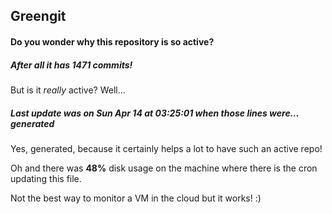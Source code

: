 ## Greengit

#### Do you wonder why this repository is so active?

##### After all it has 1471 commits!

But is it *really* active? Well...

##### Last update was on Sun Apr 14 at 03:25:01 when those lines were... generated

Yes, generated, because it certainly helps a lot to have such an active repo!

Oh and there was **48%** disk usage on the machine
where there is the cron updating this file.

Not the best way to monitor a VM in the cloud but it works! :)
